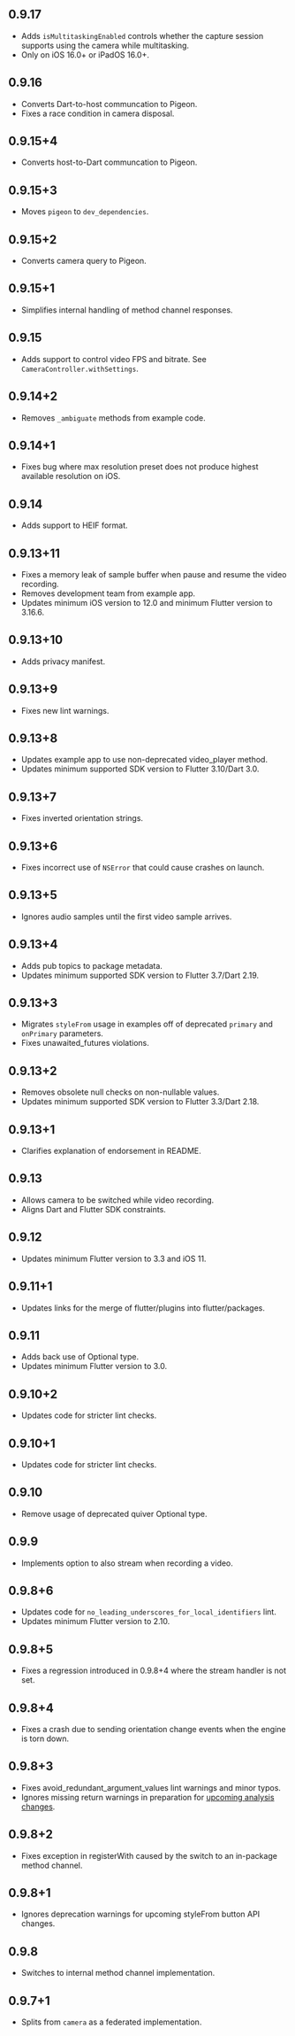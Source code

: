 ## 0.9.17

* Adds `isMultitaskingEnabled` controls whether the capture session supports using the camera while multitasking.
* Only on iOS 16.0+ or iPadOS 16.0+.

## 0.9.16

* Converts Dart-to-host communcation to Pigeon.
* Fixes a race condition in camera disposal.

## 0.9.15+4

* Converts host-to-Dart communcation to Pigeon.

## 0.9.15+3

* Moves `pigeon` to `dev_dependencies`.

## 0.9.15+2

* Converts camera query to Pigeon.

## 0.9.15+1

* Simplifies internal handling of method channel responses.

## 0.9.15

* Adds support to control video FPS and bitrate. See `CameraController.withSettings`.

## 0.9.14+2

* Removes `_ambiguate` methods from example code.

## 0.9.14+1

* Fixes bug where max resolution preset does not produce highest available resolution on iOS.

## 0.9.14

* Adds support to HEIF format.

## 0.9.13+11

* Fixes a memory leak of sample buffer when pause and resume the video recording.
* Removes development team from example app.
* Updates minimum iOS version to 12.0 and minimum Flutter version to 3.16.6.

## 0.9.13+10

* Adds privacy manifest.

## 0.9.13+9

* Fixes new lint warnings.

## 0.9.13+8

* Updates example app to use non-deprecated video_player method.
* Updates minimum supported SDK version to Flutter 3.10/Dart 3.0.

## 0.9.13+7

* Fixes inverted orientation strings.

## 0.9.13+6

* Fixes incorrect use of `NSError` that could cause crashes on launch.

## 0.9.13+5

* Ignores audio samples until the first video sample arrives.

## 0.9.13+4

* Adds pub topics to package metadata.
* Updates minimum supported SDK version to Flutter 3.7/Dart 2.19.

## 0.9.13+3

* Migrates `styleFrom` usage in examples off of deprecated `primary` and `onPrimary` parameters.
* Fixes unawaited_futures violations.

## 0.9.13+2

* Removes obsolete null checks on non-nullable values.
* Updates minimum supported SDK version to Flutter 3.3/Dart 2.18.

## 0.9.13+1

* Clarifies explanation of endorsement in README.

## 0.9.13

* Allows camera to be switched while video recording.
* Aligns Dart and Flutter SDK constraints.

## 0.9.12

* Updates minimum Flutter version to 3.3 and iOS 11.

## 0.9.11+1

* Updates links for the merge of flutter/plugins into flutter/packages.

## 0.9.11

* Adds back use of Optional type.
* Updates minimum Flutter version to 3.0.

## 0.9.10+2

* Updates code for stricter lint checks.

## 0.9.10+1

* Updates code for stricter lint checks.

## 0.9.10

* Remove usage of deprecated quiver Optional type.

## 0.9.9

* Implements option to also stream when recording a video.

## 0.9.8+6

* Updates code for `no_leading_underscores_for_local_identifiers` lint.
* Updates minimum Flutter version to 2.10.

## 0.9.8+5

* Fixes a regression introduced in 0.9.8+4 where the stream handler is not set.

## 0.9.8+4

* Fixes a crash due to sending orientation change events when the engine is torn down.

## 0.9.8+3

* Fixes avoid_redundant_argument_values lint warnings and minor typos.
* Ignores missing return warnings in preparation for [upcoming analysis changes](https://github.com/flutter/flutter/issues/105750).

## 0.9.8+2

* Fixes exception in registerWith caused by the switch to an in-package method channel.

## 0.9.8+1

* Ignores deprecation warnings for upcoming styleFrom button API changes.

## 0.9.8

* Switches to internal method channel implementation.

## 0.9.7+1

* Splits from `camera` as a federated implementation.
